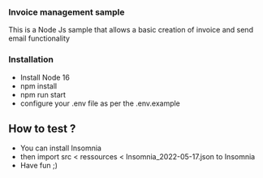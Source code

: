 ### Invoice management sample

This is a Node Js sample that allows a basic creation of invoice and send email functionality

### Installation
- Install Node 16
- npm install
- npm run start
- configure your .env file as per the .env.example

## How to test ?
- You can install Insomnia
- then import src < ressources < Insomnia_2022-05-17.json to Insomnia
- Have fun ;)
